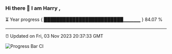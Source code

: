 ### Hi there 👋 I am Harry , 

⏳ Year progress { █████████████████████████▁▁▁▁▁ } 84.07 %

---

⏰ Updated on Fri, 03 Nov 2023 20:37:33 GMT

![Progress Bar CI](https://github.com/duykhang68/duykhang68/workflows/Progress%20Bar%20CI/badge.svg)
